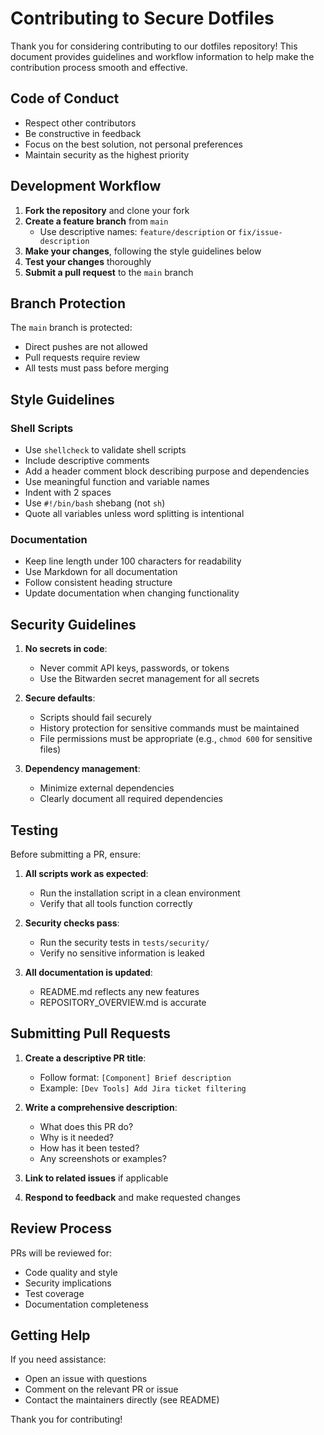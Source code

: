 # Contributing to Secure Dotfiles

Thank you for considering contributing to our dotfiles repository! This document provides guidelines and workflow information to help make the contribution process smooth and effective.

## Code of Conduct

- Respect other contributors
- Be constructive in feedback
- Focus on the best solution, not personal preferences
- Maintain security as the highest priority

## Development Workflow

1. **Fork the repository** and clone your fork
2. **Create a feature branch** from `main`
   - Use descriptive names: `feature/description` or `fix/issue-description`
3. **Make your changes**, following the style guidelines below
4. **Test your changes** thoroughly
5. **Submit a pull request** to the `main` branch

## Branch Protection

The `main` branch is protected:

- Direct pushes are not allowed
- Pull requests require review
- All tests must pass before merging

## Style Guidelines

### Shell Scripts

- Use `shellcheck` to validate shell scripts
- Include descriptive comments
- Add a header comment block describing purpose and dependencies
- Use meaningful function and variable names
- Indent with 2 spaces
- Use `#!/bin/bash` shebang (not `sh`)
- Quote all variables unless word splitting is intentional

### Documentation

- Keep line length under 100 characters for readability
- Use Markdown for all documentation
- Follow consistent heading structure
- Update documentation when changing functionality

## Security Guidelines

1. **No secrets in code**:

   - Never commit API keys, passwords, or tokens
   - Use the Bitwarden secret management for all secrets

2. **Secure defaults**:

   - Scripts should fail securely
   - History protection for sensitive commands must be maintained
   - File permissions must be appropriate (e.g., `chmod 600` for sensitive files)

3. **Dependency management**:
   - Minimize external dependencies
   - Clearly document all required dependencies

## Testing

Before submitting a PR, ensure:

1. **All scripts work as expected**:

   - Run the installation script in a clean environment
   - Verify that all tools function correctly

2. **Security checks pass**:

   - Run the security tests in `tests/security/`
   - Verify no sensitive information is leaked

3. **All documentation is updated**:
   - README.md reflects any new features
   - REPOSITORY_OVERVIEW.md is accurate

## Submitting Pull Requests

1. **Create a descriptive PR title**:

   - Follow format: `[Component] Brief description`
   - Example: `[Dev Tools] Add Jira ticket filtering`

2. **Write a comprehensive description**:

   - What does this PR do?
   - Why is it needed?
   - How has it been tested?
   - Any screenshots or examples?

3. **Link to related issues** if applicable

4. **Respond to feedback** and make requested changes

## Review Process

PRs will be reviewed for:

- Code quality and style
- Security implications
- Test coverage
- Documentation completeness

## Getting Help

If you need assistance:

- Open an issue with questions
- Comment on the relevant PR or issue
- Contact the maintainers directly (see README)

Thank you for contributing!
